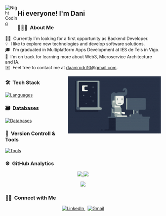 
<img alt="Night Coding" src="./assets/Hand%20Wave.gif" width='40' align="left"/><h2 align="left">Hi everyone! I'm Dani</h2>

### 👨🏻‍💻 &nbsp;About Me

👨‍💻 &nbsp;Currently I´m looking for a first opportunity as Backend Developer.\
💡 &nbsp;I like to explore new technologies and develop software solutions.\
🎓 &nbsp;I'm graduated in Multiplatform Apps Development at IES de Teis in Vigo.\
🌱 &nbsp;I'm on track for learning more about Web3, Microservice Architecture and IA.\
✉️ &nbsp;Feel free to contact me at daanirodri10@gmail.com.


<img alt="Night Coding" src="https://raw.githubusercontent.com/AVS1508/AVS1508/master/assets/Night-Coding.gif" align="right"/>

### 🛠 &nbsp;Tech Stack

[![Languages](https://skillicons.dev/icons?i=java,kotlin,cs,html,css)](https://skillicons.dev)

### 🗃 &nbsp;Databases

[![Databases](https://skillicons.dev/icons?i=mysql,postgres,sqlite,mongodb)](https://skillicons.dev)

### 🧰 &nbsp;Version Controll & Tools 

[![Tools](https://skillicons.dev/icons?i=git,github,androidstudio,docker,graphql,hibernate,idea,maven,spring,unity,vscode)](https://skillicons.dev)

### ⚙️ &nbsp;GitHub Analytics

<p align="center">
  <a href="https://github.com/danirodri10">
    <img height="180em" src="https://github-readme-stats-eight-theta.vercel.app/api?username=danirodri10&show_icons=true&theme=algolia&include_all_commits=true&count_private=true"/>
  </a>
  <a href="https://github.com/danirodri10">
    <img height="180em" src="https://github-readme-stats-eight-theta.vercel.app/api/top-langs/?username=danirodri10&layout=compact&langs_count=8&theme=algolia"/>
  </a>
</p>

<p align="center">
  <img height="180em" src="https://github-readme-streak-stats.herokuapp.com/?user=danirodri10&theme=dark&hide_border=true"/>
</p>

### 🤝🏻 &nbsp;Connect with Me

<p align="center">
  <a href="https://www.linkedin.com/in/daniel-rodríguez-martínez-0b600734b/" target="_blank">
    <img src="https://skillicons.dev/icons?i=linkedin" alt="LinkedIn"/>
  </a>
  &nbsp;
  <a href="mailto:daanirodri10@gmail.com">
    <img src="https://skillicons.dev/icons?i=gmail" alt="Gmail"/>
  </a>
</p>



